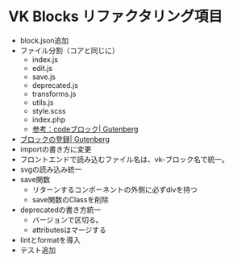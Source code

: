 # VK Blocks リファクタリング項目

- block.json追加
- ファイル分割（コアと同じに）
    - index.js
    - edit.js
    - save.js
    - deprecated.js
    - transforms.js
    - utils.js
    - style.scss
    - index.php
    - [参考：codeブロック| Gutenberg](https://github.com/WordPress/gutenberg/tree/master/packages/block-library/src/code) 
 - [ブロックの登録| Gutenberg](https://github.com/WordPress/gutenberg/blob/master/packages/block-library/src/index.js)
 - importの書き方に変更
 - フロントエンドで読み込むファイル名は、vk-ブロック名で統一。
 - svgの読み込み統一
 - save関数
    - リターンするコンポーネントの外側に必ずdivを持つ
    - save関数のClassを削除
- deprecatedの書き方統一
    - バージョンで区切る。
    - attributesはマージする
- lintとformatを導入
- テスト追加
